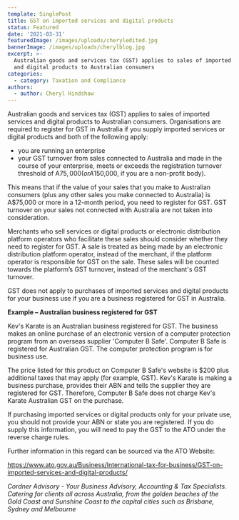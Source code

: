 ```yaml
---
template: SinglePost
title: GST on imported services and digital products
status: Featured
date: '2021-03-31'
featuredImage: /images/uploads/cheryledited.jpg
bannerImage: /images/uploads/cherylblog.jpg
excerpt: >-
  Australian goods and services tax (GST) applies to sales of imported services
  and digital products to Australian consumers
categories:
  - category: Taxation and Compliance
authors:
  - author: Cheryl Hindshaw
---
```

Australian goods and services tax (GST) applies to sales of imported services and digital products to Australian consumers. Organisations are required to register for GST in Australia if you supply imported services or digital products and both of the following apply:

* you are running an enterprise
* your GST turnover from sales connected to Australia and made in the course of your enterprise, meets or exceeds the registration turnover threshold of A$75,000 (or A$150,000, if you are a non-profit body).

This means that if the value of your sales that you make to Australian consumers (plus any other sales you make connected to Australia) is A$75,000 or more in a 12-month period, you need to register for GST. GST turnover on your sales not connected with Australia are not taken into consideration.

Merchants who sell services or digital products or electronic distribution platform operators who facilitate these sales should consider whether they need to register for GST. A sale is treated as being made by an electronic distribution platform operator, instead of the merchant, if the platform operator is responsible for GST on the sale. These sales will be counted towards the platform’s GST turnover, instead of the merchant's GST turnover.

GST does not apply to purchases of imported services and digital products for your business use if you are a business registered for GST in Australia.

**Example – Australian business registered for GST**

Kev's Karate is an Australian business registered for GST. The business makes an online purchase of an electronic version of a computer protection program from an overseas supplier 'Computer B Safe'. Computer B Safe is registered for Australian GST. The computer protection program is for business use.

The price listed for this product on Computer B Safe's website is $200 plus additional taxes that may apply (for example, GST). Kev's Karate is making a business purchase, provides their ABN and tells the supplier they are registered for GST. Therefore, Computer B Safe does not charge Kev's Karate Australian GST on the purchase.

If purchasing imported services or digital products only for your private use, you should not provide your ABN or state you are registered. If you do supply this information, you will need to pay the GST to the ATO under the reverse charge rules.

Further information in this regard can be sourced via the ATO Website:

<https://www.ato.gov.au/Business/International-tax-for-business/GST-on-imported-services-and-digital-products/>



_Cordner Advisory - Your Business Advisory, Accounting & Tax Specialists. Catering for clients all across Australia, from the golden beaches of the Gold Coast and Sunshine Coast to the capital cities such as Brisbane, Sydney and Melbourne_
